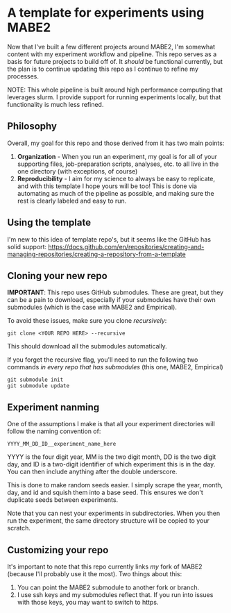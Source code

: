 # A template for experiments using MABE2
Now that I've built a few different projects around MABE2, I'm somewhat content with my experiment workflow and pipeline. 
This repo serves as a basis for future projects to build off of. It _should_ be functional currently, but the plan is to continue updating this repo as I continue to refine my processes. 

NOTE: This whole pipeline is built around high performance computing that leverages slurm. 
I provide support for running experiments locally, but that functionality is much less refined. 

## Philosophy
Overall, my goal for this repo and those derived from it has two main points: 
1. **Organization** - When you run an experiment, my goal is for all of your supporting files, job-preparation scripts, analyses, etc. to all live in the one directory (with exceptions, of course)
2. **Reproducibility** - I aim for my science to always be easy to replicate, and with this template I hope yours will be too! This is done via automating as much of the pipeline as possible, and making sure the rest is clearly labeled and easy to run. 

## Using the template
I'm new to this idea of template repo's, but it seems like the GitHub has solid support: https://docs.github.com/en/repositories/creating-and-managing-repositories/creating-a-repository-from-a-template


## Cloning your new repo
**IMPORTANT**: This repo uses GitHub submodules. These are great, but they can be a pain to download, especially if your submodules have their own submodules (which is the case with MABE2 and Empirical). 

To avoid these issues, make sure you clone _recursively_:

```
git clone <YOUR REPO HERE> --recursive
```
This should download all the submodules automatically. 

If you forget the recursive flag, you'll need to run the following two commands _in every repo that has submodules_ (this one, MABE2, Empirical)
```
git submodule init
git submodule update
```

## Experiment nanming
One of the assumptions I make is that all your experiment directories will follow the naming convention of: 
```
YYYY_MM_DD_ID__experiment_name_here
```
YYYY is the four digit year, MM is the two digit month, DD is the two digit day, and ID is a two-digit identifier of which experiment this is in the day. 
You can then include anything after the double underscore. 

This is done to make random seeds easier. I simply scrape the year, month, day, and id and squish them into a base seed. 
This ensures we don't duplicate seeds between experiments. 

Note that you can nest your experiments in subdirectories. 
When you then run the experiment, the same directory structure will be copied to your scratch. 

## Customizing your repo
It's important to note that this repo currently links _my_ fork of MABE2 (because I'll probably use it the most). 
Two things about this: 
1. You can point the MABE2 submodule to another fork or branch.
2. I use ssh keys and my submodules reflect that. If you run into issues with those keys, you may want to switch to https. 
